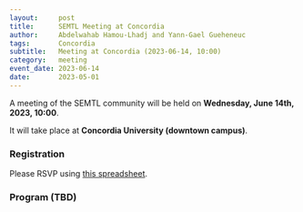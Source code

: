 ```yaml
---
layout:     post
title:      SEMTL Meeting at Concordia
author:     Abdelwahab Hamou-Lhadj and Yann-Gael Gueheneuc
tags: 		Concordia
subtitle:  	Meeting at Concordia (2023-06-14, 10:00)
category:   meeting
event_date: 2023-06-14
date:       2023-05-01
---
```


A meeting of the SEMTL community will be held on **Wednesday, June 14th, 2023, 10:00**. 

It will take place at **Concordia University (downtown campus)**.

### Registration

Please RSVP using [this spreadsheet](https://docs.google.com/spreadsheets/d/1fG5uRQbvPufsGLUAnelnuzTSneUVe6L1RDAD7ZTWeIE/edit?usp=sharing).

### Program (TBD)


